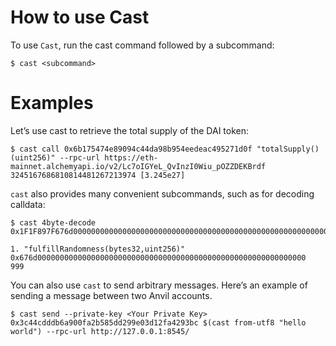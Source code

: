 # How to use Cast

To use `Cast`, run the cast command followed by a subcommand:

```
$ cast <subcommand>
```

# Examples

Let’s use cast to retrieve the total supply of the DAI token:

```
$ cast call 0x6b175474e89094c44da98b954eedeac495271d0f "totalSupply()(uint256)" --rpc-url https://eth-mainnet.alchemyapi.io/v2/Lc7oIGYeL_QvInzI0Wiu_pOZZDEKBrdf
3245167686810814481267213974 [3.245e27]
```

`cast` also provides many convenient subcommands, such as for decoding calldata:

```
$ cast 4byte-decode 0x1F1F897F676d00000000000000000000000000000000000000000000000000000000000000000000000000000000000000000000000000000000000000000000000003e7
```

```
1. "fulfillRandomness(bytes32,uint256)"
0x676d000000000000000000000000000000000000000000000000000000000000
999
```

You can also use `cast` to send arbitrary messages. Here’s an example of sending a message between two Anvil accounts.

```
$ cast send --private-key <Your Private Key> 0x3c44cdddb6a900fa2b585dd299e03d12fa4293bc $(cast from-utf8 "hello world") --rpc-url http://127.0.0.1:8545/
```
